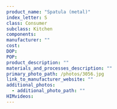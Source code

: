 ```yaml
---
product_name: "Spatula (metal)"
index_letter: S
class: Consumer
subclass: Kitchen
components:
manufacturer: ""
cost: 
DOP: 
POP: 
product_description: ""
materials_and_processes_description: ""
primary_photo_path: /photos/3056.jpg
link_to_manufacturer_website: ""
additional_photos:
  - additional_photo_path: ""
HIMvideos:
---
```

